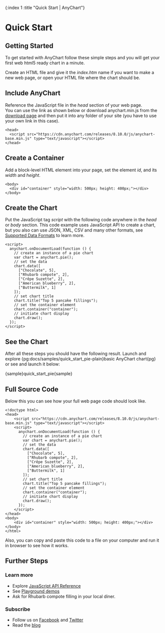 {:index 1 :title "Quick Start | AnyChart"}
# Quick Start

## Getting Started

To get started with AnyChart follow these simple steps and you will get your first web html5 ready chart in a minute.

Create an HTML file and give it the *index.htm* name if you want to make a new web page, or open your HTML file where the chart should be.

## Include AnyChart

Reference the JavaScript file in the *head* section of your web page.  
You can use the link as shown below or download anychart.min.js from the [download page](./Downloading_AnyChart) and then put it into any folder of your site (you have to use your own link in this case). 

```
<head>
  <script src="https://cdn.anychart.com/releases/8.10.0/js/anychart-base.min.js" type="text/javascript"></script>
</head>
```

## Create a Container

Add a block-level HTML element into your page, set the element *id*, and its *width* and *height*.

```
<body>
  <div id="container" style="width: 500px; height: 400px;"></div>
</body>
```

## Create the Chart

Put the JavaScript tag *script* with the following code anywhere in the *head* or *body* section. This code example uses JavaScript API to create a chart, but you also can use JSON, XML, CSV and many other formats, see [Supported Data Formats](../Working_with_Data/Supported_Data_Formats) to learn more.

```
<script>
  anychart.onDocumentLoad(function () {
    // create an instance of a pie chart
    var chart = anychart.pie();
    // set the data
    chart.data([
      ["Chocolate", 5],
      ["Rhubarb compote", 2],
      ["Crêpe Suzette", 2],
      ["American blueberry", 2],
      ["Buttermilk", 1]
    ]);
    // set chart title
    chart.title("Top 5 pancake fillings");
    // set the container element 
    chart.container("container");
    // initiate chart display
    chart.draw();
  });
</script>
```
  
## See the Chart

After all these steps you should have the following result. Launch and explore {pg:docs/samples/quick_start_pie-plain}basic AnyChart chart{pg} or see and launch it below:

{sample}quick\_start\_pie{sample}

## Full Source Code

Below this you can see how your full web page code should look like.
```
<!doctype html>
<head>
    <script src="https://cdn.anychart.com/releases/8.10.0/js/anychart-base.min.js" type="text/javascript"></script>
    <script>
      anychart.onDocumentLoad(function () {
        // create an instance of a pie chart
        var chart = anychart.pie();
        // set the data
        chart.data([
          ["Chocolate", 5],
          ["Rhubarb compote", 2],
          ["Crêpe Suzette", 2],
          ["American blueberry", 2],
          ["Buttermilk", 1]
        ]);
        // set chart title
        chart.title("Top 5 pancake fillings");
        // set the container element 
        chart.container("container");
        // initiate chart display
        chart.draw();
      });
    </script>
</head>
<body>
    <div id="container" style="width: 500px; height: 400px;"></div>
</body>
</html>
```

Also, you can copy and paste this code to a file on your computer and run it in browser to see how it works.  
  
## Further Steps

### Learn more

* Explore [JavaScript API Reference](https://api.anychart.com/)
* See [Playground demos](https://playground.anychart.com/)
* Ask for Rhubarb compote filling in your local diner.

### Subscribe

* Follow us on [Facebook](https://www.facebook.com/AnyCharts) and [Twitter](https://twitter.com/intent/follow?&screen_name=anychart&original_referer=http%3A%2F%2Fdocs.anychart.com)
* Read the [blog](https://www.anychart.com/blog/)
